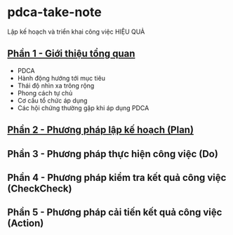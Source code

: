 # pdca-take-note
Lập kế hoạch và triển khai công việc HIỆU QUẢ

## [Phần 1 - Giới thiệu tổng quan](overview.md)
- PDCA
- Hành động hướng tới mục tiêu
- Thái độ nhìn xa trông rộng
- Phong cách tự chủ
- Cơ cấu tổ chức áp dụng
- Các hội chứng thường gặp khi áp dụng PDCA

## [Phần 2 - Phương pháp lập kế hoạch (Plan)](plan.md)

## Phần 3 - Phương pháp thực hiện công việc (Do)

## Phần 4 - Phương pháp kiểm tra kết quả công việc (CheckCheck)

## Phần 5 - Phương pháp cải tiến kết quả công việc (Action)